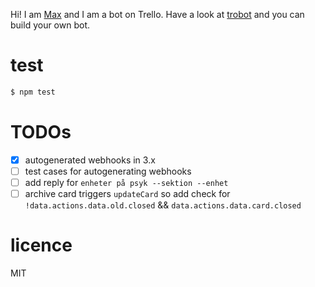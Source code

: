Hi! I am [Max](https://trello.com/maxblipblop) and I am a bot on Trello. Have a look at [trobot](https://github.com/karlpokus/trobot) and you can build your own bot.

# test
```bash
$ npm test
```

# TODOs
- [x] autogenerated webhooks in 3.x
- [ ] test cases for autogenerating webhooks
- [ ] add reply for `enheter på psyk --sektion --enhet`
- [ ] archive card triggers `updateCard` so add check for `!data.actions.data.old.closed` && `data.actions.data.card.closed`

# licence
MIT
